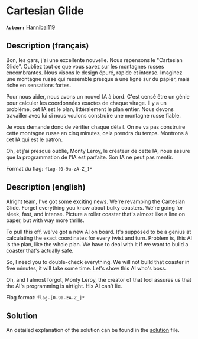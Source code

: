 # Cartesian Glide

**`Auteur:`** [Hannibal119](https://github.com/armandBriere)

## Description (français)

Bon, les gars, j'ai une excellente nouvelle. Nous repensons le "Cartesian Glide". Oubliez tout ce que vous savez sur les montagnes russes encombrantes. Nous visons le design épuré, rapide et intense. Imaginez une montagne russe qui ressemble presque à une ligne sur du papier, mais riche en sensations fortes.

Pour nous aider, nous avons un nouvel IA à bord. C'est censé être un génie pour calculer les coordonnées exactes de chaque virage. Il y a un problème, cet IA est le plan, littéralement le plan entier. Nous devons travailler avec lui si nous voulons construire une montagne russe fiable.

Je vous demande donc de vérifier chaque détail. On ne va pas construire cette montagne russe en cinq minutes, cela prendra du temps. Montrons à cet IA qui est le patron.

Oh, et j'ai presque oublié, Monty Leroy, le créateur de cette IA, nous assure que la programmation de l'IA est parfaite. Son IA ne peut pas mentir.  

Format du flag: `flag-[0-9a-zA-Z_]*`

## Description (english)

Alright team, I've got some exciting news. We're revamping the Cartesian Glide. Forget everything you know about bulky coasters. We're going for sleek, fast, and intense. Picture a roller coaster that's almost like a line on paper, but with way more thrills.

To pull this off, we've got a new AI on board. It's supposed to be a genius at calculating the exact coordinates for every twist and turn. Problem is, this AI is the plan, like the whole plan. We have to deal with it if we want to build a coaster that's actually safe.

So, I need you to double-check everything. We will not build that coaster in five minutes, it will take some time. Let's show this AI who's boss.

Oh, and I almost forgot, Monty Leroy, the creator of that tool assures us that the AI's programming is airtight. His AI can't lie. 

Flag format: `flag-[0-9a-zA-Z_]*`

## Solution

An detailed explanation of the solution can be found in the [solution](./solution/README.md) file.
